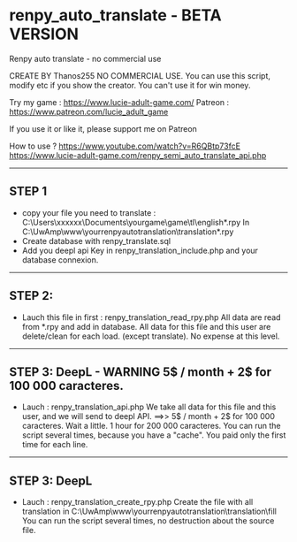 # renpy_auto_translate - BETA VERSION
Renpy auto translate - no commercial use

CREATE BY Thanos255
NO COMMERCIAL USE.
You can use this script, modify etc if you show the creator.
You can't use it for win money.

Try my game : https://www.lucie-adult-game.com/
Patreon : https://www.patreon.com/lucie_adult_game

If you use it or like it, please support me on Patreon

How to use ?
https://www.youtube.com/watch?v=R6QBtp73fcE
https://www.lucie-adult-game.com/renpy_semi_auto_translate_api.php


----------------------------------
STEP 1
----------------------------------
- copy your file you need to translate :
C:\Users\xxxxxx\Documents\yourgame\game\tl\english\*.rpy
In 
C:\UwAmp\www\yourrenpyautotranslation\translation\*.rpy
- Create database with renpy_translate.sql
- Add you deepl api Key in renpy_translation_include.php and your database connexion.

----------------------------------
STEP 2:
----------------------------------
- Lauch this file in first :
renpy_translation_read_rpy.php
All data are read from *.rpy and add in database.
All data for this file and this user are delete/clean for each load. (except translate).
No expense at this level.

----------------------------------
STEP 3: DeepL - WARNING  5$ / month + 2$ for 100 000 caracteres.
----------------------------------
- Lauch :
renpy_translation_api.php
We take all data for this file and this user, and we will send to deepl API.
==>> 5$ / month + 2$ for 100 000 caracteres.
Wait a little. 1 hour for 200 000 caracteres.
You can run the script several times, because you have a "cache". 
You paid only the first time for each line.

----------------------------------
STEP 3: DeepL
----------------------------------
- Lauch :
renpy_translation_create_rpy.php
Create the file with all translation in C:\UwAmp\www\yourrenpyautotranslation\translation\fill\
You can run the script several times, no destruction about the source file.
